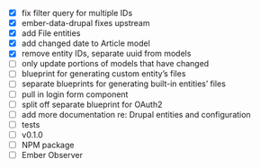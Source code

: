 - [x] fix filter query for multiple IDs
- [x] ember-data-drupal fixes upstream
- [x] add File entities
- [x] add changed date to Article model
- [x] remove entity IDs, separate uuid from models
- [ ] only update portions of models that have changed
- [ ] blueprint for generating custom entity’s files
- [ ] separate blueprints for generating built-in entities’ files
- [ ] pull in login form component
- [ ] split off separate blueprint for OAuth2
- [ ] add more documentation re: Drupal entities and configuration
- [ ] tests
- [ ] v0.1.0
- [ ] NPM package
- [ ] Ember Observer
